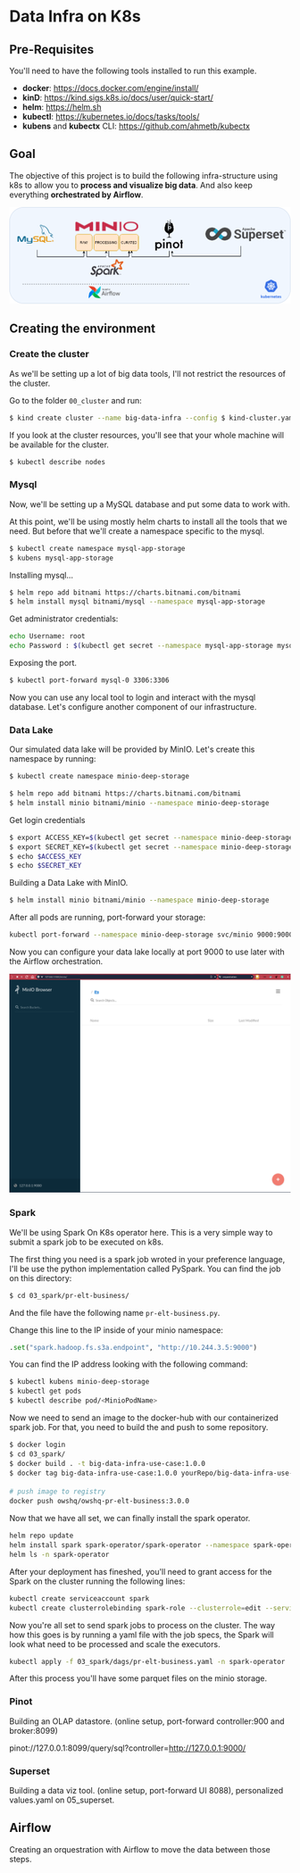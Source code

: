 # Data Infra on K8s

## Pre-Requisites

You'll need to have the following tools installed to run this example.

- **docker**: https://docs.docker.com/engine/install/
- **kinD**: https://kind.sigs.k8s.io/docs/user/quick-start/
- **helm**: https://helm.sh
- **kubectl**: https://kubernetes.io/docs/tasks/tools/
- **kubens** and **kubectx** CLI: https://github.com/ahmetb/kubectx


## Goal

The objective of this project is to build the following infra-structure using k8s to allow you to **process and visualize big data**. And also keep everything **orchestrated by Airflow**.

![big-data-infra](imgs/data-infra-demo.png)


## Creating the environment

### Create the cluster

As we'll be setting up a lot of big data tools, I'll not restrict the resources of the cluster.

Go to the folder `00_cluster` and run:

```bash
$ kind create cluster --name big-data-infra --config $ kind-cluster.yaml
```

If you look at the cluster resources, you'll see that your whole machine will be available for the cluster.

```bash
$ kubectl describe nodes
```

### Mysql 

Now, we'll be setting up a MySQL database and put some data to work with.

At this point, we'll be using mostly helm charts to install all the tools that we need. But before that we'll create a namespace specific to the mysql.

```bash
$ kubectl create namespace mysql-app-storage
$ kubens mysql-app-storage
```

Installing mysql...

```bash
$ helm repo add bitnami https://charts.bitnami.com/bitnami
$ helm install mysql bitnami/mysql --namespace mysql-app-storage
```

Get administrator credentials:

```bash
echo Username: root
echo Password : $(kubectl get secret --namespace mysql-app-storage mysql -o jsonpath="{.data.mysql-root-password}" | base64 --decode)
```

Exposing the port.

```bash
$ kubectl port-forward mysql-0 3306:3306
```

Now you can use any local tool to login and interact with the mysql database. Let's configure another component of our infrastructure.


### Data Lake

Our simulated data lake will be provided by MinIO. Let's create this namespace by running:

```bash
$ kubectl create namespace minio-deep-storage
```

```bash
$ helm repo add bitnami https://charts.bitnami.com/bitnami
$ helm install minio bitnami/minio --namespace minio-deep-storage
```

Get login credentials

```bash
$ export ACCESS_KEY=$(kubectl get secret --namespace minio-deep-storage minio -o jsonpath="{.data.access-key}" | base64 --decode)
$ export SECRET_KEY=$(kubectl get secret --namespace minio-deep-storage minio -o jsonpath="{.data.secret-key}" | base64 --decode)
$ echo $ACCESS_KEY
$ echo $SECRET_KEY
```

Building a Data Lake with MinIO.

```bash
$ helm install minio bitnami/minio --namespace minio-deep-storage
```

After all pods are running, port-forward your storage:

```bash
kubectl port-forward --namespace minio-deep-storage svc/minio 9000:9000
```

Now you can configure your data lake locally at port 9000 to use later with the Airflow orchestration.

![minio](imgs/minio.png)


### Spark

We'll be using Spark On K8s operator here. This is a very simple way to submit a spark job to be executed on k8s.

The first thing you need is a spark job wroted in your preference language, I'll be use the python implementation called PySpark. You can find the job on this directory:

```sh
$ cd 03_spark/pr-elt-business/
```

And the file have the following name `pr-elt-business.py`.

Change this line to the IP inside of your minio namespace:

```python
.set("spark.hadoop.fs.s3a.endpoint", "http://10.244.3.5:9000")
```

You can find the IP address looking with the following command:

```sh
$ kubectl kubens minio-deep-storage
$ kubectl get pods
$ kubectl describe pod/<MinioPodName>
```

Now we need to send an image to the docker-hub with our containerized spark job. For that, you need to build the and push to some repository.

```sh
$ docker login
$ cd 03_spark/
$ docker build . -t big-data-infra-use-case:1.0.0
$ docker tag big-data-infra-use-case:1.0.0 yourRepo/big-data-infra-use-case:1.0.0

# push image to registry
docker push owshq/owshq-pr-elt-business:3.0.0
```

Now that we have all set, we can finally install the spark operator.

```sh
helm repo update
helm install spark spark-operator/spark-operator --namespace spark-operator
helm ls -n spark-operator
```

After your deployment has fineshed, you'll need to grant access for the Spark on the cluster running the following lines:

```sh
kubectl create serviceaccount spark
kubectl create clusterrolebinding spark-role --clusterrole=edit --serviceaccount=default:spark --namespace=default
```

Now you're all set to send spark jobs to process on the cluster. The way how this goes is by running a yaml file with the job specs, the Spark will look what need to be processed and scale the executors.

```sh
kubectl apply -f 03_spark/dags/pr-elt-business.yaml -n spark-operator
```

After this process you'll have some parquet files on the minio storage.


### Pinot

Building an OLAP datastore. (online setup, port-forward controller:900 and broker:8099)

pinot://127.0.0.1:8099/query/sql?controller=http://127.0.0.1:9000/


### Superset

Building a data viz tool. (online setup, port-forward UI 8088), personalized values.yaml on 05_superset.


## Airflow

Creating an orquestration with Airflow to move the data between those steps.